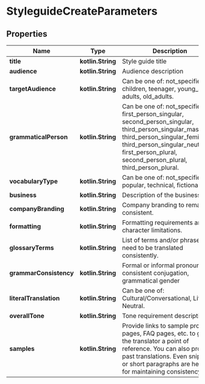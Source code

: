 
# StyleguideCreateParameters

## Properties
Name | Type | Description | Notes
------------ | ------------- | ------------- | -------------
**title** | **kotlin.String** | Style guide title |  [optional]
**audience** | **kotlin.String** | Audience description |  [optional]
**targetAudience** | **kotlin.String** | Can be one of: not_specified, children, teenager, young_adults, adults, old_adults. |  [optional]
**grammaticalPerson** | **kotlin.String** | Can be one of: not_specified, first_person_singular, second_person_singular, third_person_singular_masculine, third_person_singular_feminine, third_person_singular_neuter, first_person_plural, second_person_plural, third_person_plural. |  [optional]
**vocabularyType** | **kotlin.String** | Can be one of: not_specified, popular, technical, fictional. |  [optional]
**business** | **kotlin.String** | Description of the business |  [optional]
**companyBranding** | **kotlin.String** | Company branding to remain consistent. |  [optional]
**formatting** | **kotlin.String** | Formatting requirements and character limitations. |  [optional]
**glossaryTerms** | **kotlin.String** | List of terms and/or phrases that need to be translated consistently. |  [optional]
**grammarConsistency** | **kotlin.String** | Formal or informal pronouns, consistent conjugation, grammatical gender |  [optional]
**literalTranslation** | **kotlin.String** | Can be one of: Cultural/Conversational, Literal, Neutral. |  [optional]
**overallTone** | **kotlin.String** | Tone requirement descriptions |  [optional]
**samples** | **kotlin.String** | Provide links to sample product pages, FAQ pages, etc. to give the translator a point of reference. You can also provide past translations. Even snippets or short paragraphs are helpful for maintaining consistency. |  [optional]




